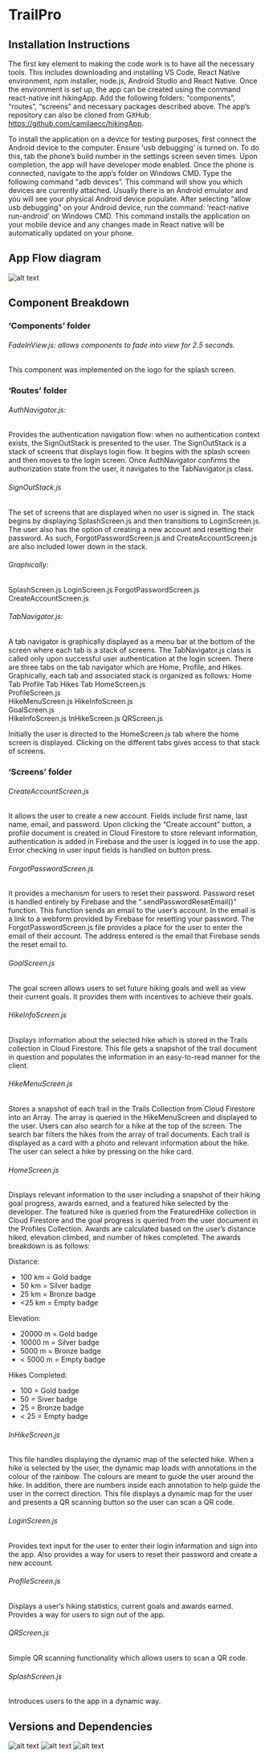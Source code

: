# TrailPro 

## Installation Instructions 

The first key element to making the code work is to have all the necessary tools. This includes downloading and installing VS Code, React Native environment, npm installer, node.js, Android Studio and React Native. Once the environment is set up, the app can be created using the command react-native init hikingApp. Add the following folders: “components”, “routes”, “screens” and necessary packages described above. The app’s repository can also be cloned from GitHub: https://github.com/camilaecc/hikingApp.

To install the application on a device for testing purposes, first connect the Android device to the computer. Ensure ‘usb debugging’ is turned on. To do this, tab the phone’s build number in the settings screen seven times. Upon completion, the app will have developer mode enabled. Once the phone is connected, navigate to the app’s folder on Windows CMD. Type the following command “adb devices”. This command will show you which devices are currently attached. Usually there is an Android emulator and you will see your physical Android device populate. After selecting “allow usb debugging” on your Android device, run the command: ‘react-native run-android’ on Windows CMD. This command installs the application on your mobile device and any changes made in React native will be automatically updated on your phone. 

## App Flow diagram 

![alt text](https://github.com/camilaecc/hikingApp/blob/master/activityDiagramFlow.png)

## Component Breakdown 
### ‘Components’ folder 
###### FadeInView.js: allows components to fade into view for 2.5 seconds. 
This component was implemented on the logo for the splash screen.

### ‘Routes’ folder
###### AuthNavigator.js: 
Provides the authentication navigation flow: when no authentication context exists, the SignOutStack is presented to the user. The SignOutStack is a stack of screens that displays login flow. It begins with the splash screen and then moves to the login screen. Once AuthNavigator confirms the authorization state from the user, it navigates to the TabNavigator.js class.

###### SignOutStack.js
The set of screens that are displayed when no user is signed in. The stack begins by displaying SplashScreen.js and then transitions to LoginScreen.js. The user also has the option of creating a new account and resetting their password. As such, ForgotPasswordScreen.js and CreateAccountScreen.js are also included lower down in the stack. 
###### Graphically:
SplashScreen.js
LoginScreen.js
ForgotPasswordScreen.js
CreateAccountScreen.js

###### TabNavigator.js: 
A tab navigator is graphically displayed as a menu bar at the bottom of the screen where each tab is a stack of screens. The TabNavigator.js class is called only upon successful user authentication at the login screen. There are three tabs on the tab navigator which are Home, Profile, and Hikes. Graphically, each tab and associated stack is organized as follows:
Home Tab	Profile Tab	Hikes Tab
HomeScreen.js	
ProfileScreen.js	
HikeMenuScreen.js
HikeInfoScreen.js	
GoalScreen.js	
HikeInfoScreen.js
InHikeScreen.js
QRScreen.js		

Initially the user is directed to the HomeScreen.js tab where the home screen is 	 	displayed. Clicking on the different tabs gives access to that stack of screens.

### ‘Screens’ folder
###### CreateAccountScreen.js
It allows the user to create a new account. Fields include first name, last name, email, and password. Upon clicking the “Create account” button, a profile document is created in Cloud Firestore to store relevant information, authentication is added in Firebase and the user is logged in to use the app. Error checking in user input fields is handled on button press.

###### ForgotPasswordScreen.js
It provides a mechanism for users to reset their password. Password reset is handled entirely by Firebase and the “.sendPasswordResetEmail()” function. This function sends an email to the user’s account. In the email is a link to a webform provided by Firebase for resetting your password. The ForgotPasswordScreen.js file provides a place for the user to enter the email of their account. The address entered is the email that Firebase sends the reset email to.
###### GoalScreen.js
The goal screen allows users to set future hiking goals and well as view their current goals. It provides them with incentives to achieve their goals.

###### HikeInfoScreen.js
Displays information about the selected hike which is stored in the Trails collection in Cloud Firestore. This file gets a snapshot of the trail document in question and populates the information in an easy-to-read manner for the client. 

###### HikeMenuScreen.js
Stores a snapshot of each trail in the Trails Collection from Cloud Firestore into an Array. The array is queried in the HikeMenuScreen and displayed to the user. Users can also search for a hike at the top of the screen. The search bar filters the hikes from the array of trail documents. Each trail is displayed as a card with a photo and relevant information about the hike. The user can select a hike by pressing on the hike card.

###### HomeScreen.js 
Displays relevant information to the user including a snapshot of their hiking goal progress, awards earned, and a featured hike selected by the developer. The featured hike is queried from the FeaturedHike collection in Cloud Firestore and the goal progress is queried from the user document in the Profiles Collection. Awards are calculated based on the user’s distance hiked, elevation climbed, and number of hikes completed. The awards breakdown is as follows:

Distance:

* 100 km = Gold badge
* 50 km = Silver badge
* 25 km = Bronze badge
* <25 km = Empty badge

Elevation:
* 20000 m = Gold badge
* 10000 m = Silver badge
* 5000 m = Bronze badge
* < 5000 m = Empty badge

Hikes Completed:
* 100 = Gold badge
* 50 = Siver badge
* 25 = Bronze badge
* < 25 = Empty badge

###### InHikeScreen.js
This file handles displaying the dynamic map of the selected hike. When a hike is selected by the user, the dynamic map loads with annotations in the colour of the rainbow. The colours are meant to guide the user around the hike. In addition, there are numbers inside each annotation to help guide the user in the correct direction. This file displays a dynamic map for the user and presents a QR scanning button so the user can scan a QR code. 

###### LoginScreen.js
Provides text input for the user to enter their login information and sign into the app. Also provides a way for users to reset their password and create a new account. 

###### ProfileScreen.js
Displays a user’s hiking statistics, current goals and awards earned. Provides a way for users to sign out of the app. 

###### QRScreen.js
Simple QR scanning functionality which allows users to scan a QR code. 

###### SplashScreen.js
Introduces users to the app in a dynamic way.


## Versions and Dependencies 
![alt text](https://github.com/camilaecc/hikingApp/blob/master/VD1.png?raw=true)
![alt text](https://github.com/camilaecc/hikingApp/blob/master/VD2.png?raw=true)
![alt text](https://github.com/camilaecc/hikingApp/blob/master/VD3.png?raw=true)


